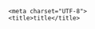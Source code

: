 <!DOCTYPE html>
<html>
  <head> 
    <script type="text/javascript">
    var CPABUILDSETTINGS={"it":830780,"key":"18944"};
  </script>
  <script src="https://cpabuild.com/public/external/locker.js"></script>
    
    <meta charset="UTF-8">
    <title>title</title>
  </head>
  <body>
 </body>
</html>
